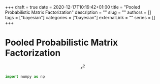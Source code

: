 +++ 
draft = true
date = 2020-12-17T10:19:42+01:00
title = "Pooled Probabilistic Matrix Factorization"
description = ""
slug = ""
authors = []
tags = ["bayesian"]
categories = ["bayesian"]
externalLink = ""
series = []
+++

# Pooled Probabilistic Matrix Factorization

$$x^2$$

```python
import numpy as np
```
